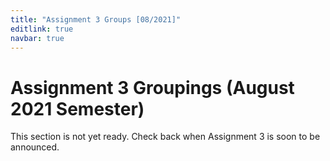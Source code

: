 ```yaml
---
title: "Assignment 3 Groups [08/2021]"
editlink: true
navbar: true
---
```


# Assignment 3 Groupings (August 2021 Semester)

This section is not yet ready. Check back when Assignment 3 is soon to be announced.

<!-- All group listings are final. -->

<!-- ### Group 1

|  #  | Member Name                       |
| :-: | --------------------------------- |
|  1  | **YEAP XIN WEI** _(Group Leader)_ |
|  2  | NICHOLAS YONG WENG HONG           |
|  3  | RAPHAEL AUSTIN ADIPUTRA ONG       |
|  4  | TAN CHING CHUN                    |
|  5  | WEI LUMAN                         |

### Group 2

|  #  | Member Name                              |
| :-: | ---------------------------------------- |
|  1  | **AISHATH JANAN AHMED** _(Group Leader)_ |
|  2  | LAW YI KANG                              |
|  3  | LISHYEN SHISCHIR INDRAN                  |
|  4  | RATTANA MONPREEYADEE                     |
|  5  | ZHANG RUIDUO                             |

### Group 3

|  #  | Member Name                      |
| :-: | -------------------------------- |
|  1  | **LIM JIA JIE** _(Group Leader)_ |
|  2  | KHIEW HOE YEAN                   |
|  3  | SAMUEL POH JIA JIAN              |
|  4  | WILLIAM CHAN WING HONG           |

### Group 4

|  #  | Member Name                  |
| :-: | ---------------------------- |
|  1  | **CHEN YI** _(Group Leader)_ |
|  2  | SHE YUAN                     |
|  3  | TANG WAI KIN                 |
|  4  | WANG LAI                     |

### Group 5

|  #  | Member Name                             |
| :-: | --------------------------------------- |
|  1  | **JARED TAN YI HOONG** _(Group Leader)_ |
|  2  | LIM YI MING                             |
|  3  | LIVEKHA D/O GUNASEKAR                   |
|  4  | TEH MING HENG                           |

### Group 6

|  #  | Member Name                              |
| :-: | ---------------------------------------- |
|  1  | **ARIF AZHAN B HAZLAN** _(Group Leader)_ |
|  2  | DARSHEEN S/O SIVARAJ                     |
|  3  | ONG ZI QUAN                              |
|  4  | TENGKU AIMAN HANAFI B TENGKU RASIDI      |

### Group 7

|  #  | Member Name                                    |
| :-: | ---------------------------------------------- |
|  1  | **GARY ALBERT PAUL MANURUNG** _(Group Leader)_ |
|  2  | SUKHVEER SINGH S/O MANJIT SINGH                |
|  3  | TAHRHUNRAJ S/O TEWARAJA                        |
|  4  | YUNUSNYYAZ MASHALOV                            |

### Group 8

|  #  | Member Name                                      |
| :-: | ------------------------------------------------ |
|  1  | **SRI SHARVESH S/O SIVA KUMAR** _(Group Leader)_ |
|  2  | ARUN S/O D. PARANTHAMAN                          |
|  3  | NAVEESEN S/O RAVICHANDRAN                        |
|  4  | VISHENDRAA RAJASEGARAN                           |

### Group 9

|  #  | Member Name                             |
| :-: | --------------------------------------- |
|  1  | **AZIEZAH BT SASBERI** _(Group Leader)_ |
|  2  | PRABHDEEP SINGH                         |
|  3  | PRIYAA KAMAL PATEL                      |
|  4  | WAN YONG XIANG                          | -->
